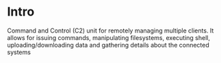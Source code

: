 # Intro
Command and Control (C2) unit for remotely managing multiple clients. It allows for issuing commands, manipulating filesystems, executing shell, uploading/downloading data and gathering details about the connected systems
